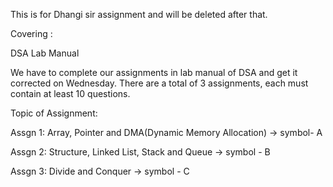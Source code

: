 This is for Dhangi sir assignment and will be deleted after that.

Covering :

DSA Lab Manual

We have to complete our assignments in lab manual of DSA and get it corrected on Wednesday. There are a total of 3 assignments, each must contain at least 10 questions.

Topic of Assignment:

Assgn 1: Array, Pointer and DMA(Dynamic Memory Allocation) -> symbol- A

Assgn 2: Structure, Linked List, Stack and Queue -> symbol - B

Assgn 3: Divide and Conquer -> symbol - C
